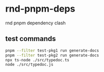 # rnd-pnpm-deps

rnd pnpm dependency clash

## test commands

```bash
pnpm --filter test-pkg1 run generate-docs
pnpm --filter test-pkg2 run generate-docs
npx ts-node ./src/typedoc.ts
node ./src/typedoc.js
```
